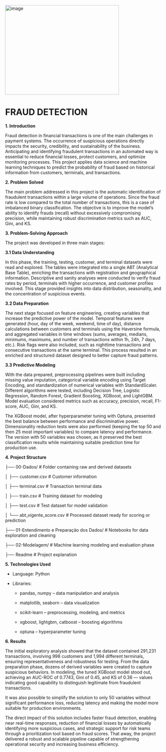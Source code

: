 <img width="367" height="288" alt="image" src="https://github.com/user-attachments/assets/871c602e-d0fe-4573-a87b-fddab66e65e4" />

# **FRAUD DETECTION** 

**1\. Introduction**

Fraud detection in financial transactions is one of the main challenges in payment systems. The occurrence of suspicious operations directly impacts the security, credibility, and sustainability of the business. Anticipating and identifying fraudulent transactions in an automated way is essential to reduce financial losses, protect customers, and optimize monitoring processes. This project applies data science and machine learning techniques to predict the probability of fraud based on historical information from customers, terminals, and transactions.

**2\. Problem Solved**

The main problem addressed in this project is the automatic identification of fraudulent transactions within a large volume of operations. Since the fraud rate is low compared to the total number of transactions, this is a case of imbalanced binary classification.  The objective is to improve the model’s ability to identify frauds (recall) without excessively compromising precision, while maintaining robust discrimination metrics such as AUC, Gini, and KS.

**3\. Problem-Solving Approach**

The project was developed in three main stages:

**3.1 Data Understanding**

In this phase, the training, testing, customer, and terminal datasets were read and explored. The tables were integrated into a single ABT (Analytical Base Table), enriching the transactions with registration and geographical information. Descriptive and sanity analyses were conducted to verify fraud rates by period, terminals with higher occurrence, and customer profiles involved. This stage provided insights into data distribution, seasonality, and the concentration of suspicious events.

**3.2 Data Preparation**

The next stage focused on feature engineering, creating variables that increase the predictive power of the model.  Temporal features were generated (hour, day of the week, weekend, time of day), distance calculations between customers and terminals using the Haversine formula, and aggregated variables in time windows (sums, averages, medians, minimums, maximums, and number of transactions within 1h, 24h, 7 days, etc.).  Risk flags were also included, such as nighttime transactions and consecutive transactions at the same terminal. This process resulted in an enriched and structured dataset designed to better capture fraud patterns.

**3.3 Predictive Modeling**

With the data prepared, preprocessing pipelines were built including missing value imputation, categorical variable encoding using Target Encoding, and standardization of numerical variables with StandardScaler. Different algorithms were tested, including Decision Tree, Logistic Regression, Random Forest, Gradient Boosting, XGBoost, and LightGBM. Model evaluation considered metrics such as accuracy, precision, recall, F1-score, AUC, Gini, and KS.

The XGBoost model, after hyperparameter tuning with Optuna, presented the best balance between performance and discriminative power. Dimensionality reduction tests were also performed (keeping the top 50 and then 25 most important variables) to compare latency and performance. The version with 50 variables was chosen, as it preserved the best classification results while maintaining suitable prediction time for production use.

**4\. Project Structure**

├── 00-Dados/                          \# Folder containing raw and derived datasets

 │   ├── customer.csv                   \# Customer information

 │   ├── terminal.csv                   \# Transaction terminal data

 │   ├── train.csv                      \# Training dataset for modeling

 │   ├── test.csv                       \# Test dataset for model validation

 │   └── abt\_vigente\_score.csv          \# Processed dataset ready for scoring or prediction

 ├── 01-Entendimento e Preparação dos Dados/   \# Notebooks for data exploration and cleaning

 ├── 02-Modelagem/                      \# Machine learning modeling and evaluation phase

 ├── Readme                             \# Project explanation

 

**5\. Technologies Used**

* Language: Python

* Libraries:

  *  pandas, numpy – data manipulation and analysis

  *  matplotlib, seaborn – data visualization

  *  scikit-learn – preprocessing, modeling, and metrics

  *  xgboost, lightgbm, catboost – boosting algorithms

  *  optuna – hyperparameter tuning

**6\. Results**

The initial exploratory analysis showed that the dataset contained 291,231 transactions, involving 998 customers and 1,994 different terminals, ensuring representativeness and robustness for testing. From the data preparation phase, dozens of derived variables were created to capture suspicious behaviors. In modeling, the tuned XGBoost model stood out, achieving an AUC-ROC of 0.7743, Gini of 0.45, and KS of 0.36 — values indicating good capability to distinguish legitimate from fraudulent transactions.

It was also possible to simplify the solution to only 50 variables without significant performance loss, reducing latency and making the model more suitable for production environments.

The direct impact of this solution includes faster fraud detection, enabling near real-time responses, reduction of financial losses by automatically identifying more suspicious cases, and strategic support for risk teams through a prioritization tool based on fraud scores. That away, the project delivered a robust and scalable pipeline capable of strengthening operational security and increasing business efficiency.

